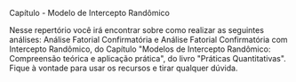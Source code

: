 Capítulo - Modelo de Intercepto Randômico

Nesse repertório você irá encontrar sobre como realizar as seguintes análises: Análise Fatorial Confirmatória e Análise Fatorial Confirmatória com Intercepto Randômico, do Capítulo "Modelos de Intercepto Randômico: Compreensão teórica e aplicação prática", do livro "Práticas Quantitativas". 
Fique à vontade para usar os recursos e tirar qualquer dúvida. 


